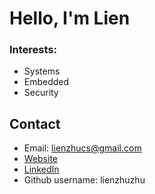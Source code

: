 # Hello, I'm Lien

### Interests:
* Systems
* Embedded 
* Security
 
## Contact
- Email: lienzhucs@gmail.com
- [Website](https://lienzhu.tech)
- [LinkedIn](https://www.linkedin.com/in/lienzhu/)
- Github username: lienzhuzhu



